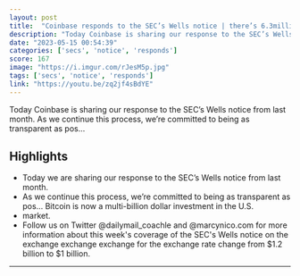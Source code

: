 ```yaml
---
layout: post
title:  "Coinbase responds to the SEC’s Wells notice | there’s 6.3million of us and this has only has 290k views?"
description: "Today Coinbase is sharing our response to the SEC’s Wells notice from last month. As we continue this process, we’re committed to being as transparent as pos..."
date: "2023-05-15 00:54:39"
categories: ['secs', 'notice', 'responds']
score: 167
image: "https://i.imgur.com/rJesM5p.jpg"
tags: ['secs', 'notice', 'responds']
link: "https://youtu.be/zq2jf4sBdYE"
---
```


Today Coinbase is sharing our response to the SEC’s Wells notice from last month. As we continue this process, we’re committed to being as transparent as pos...

## Highlights

- Today we are sharing our response to the SEC’s Wells notice from last month.
- As we continue this process, we’re committed to being as transparent as pos...    Bitcoin is now a multi-billion dollar investment in the U.S.
- market.
- Follow us on Twitter @dailymail_coachle and @marcynico.com for more information about this week's coverage of the SEC's Wells notice on the exchange exchange exchange for the exchange rate change from $1.2 billion to $1 billion.

---
